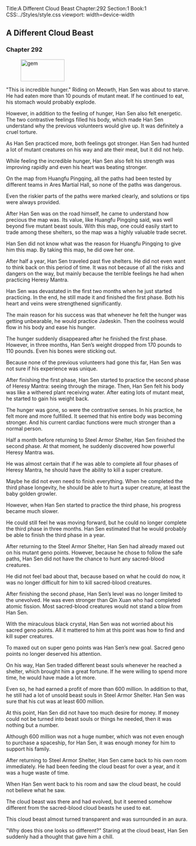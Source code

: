 Title:A Different Cloud Beast 
Chapter:292 
Section:1 
Book:1 
CSS:../Styles/style.css 
viewport: width=device-width
  
## A Different Cloud Beast
### Chapter 292
  
<figure>
	<img src="../Images/gem.gif" alt="gem" id="gem" width="120" height="60" />
</figure>
  

  
"This is incredible hunger." Riding on Meowth, Han Sen was about to starve. He had eaten more than 10 pounds of mutant meat. If he continued to eat, his stomach would probably explode.

However, in addition to the feeling of hunger, Han Sen also felt energetic. The two contrastive feelings filled his body, which made Han Sen understand why the previous volunteers would give up. It was definitely a cruel torture.

As Han Sen practiced more, both feelings got stronger. Han Sen had hunted a lot of mutant creatures on his way and ate their meat, but it did not help.

While feeling the incredible hunger, Han Sen also felt his strength was improving rapidly and even his heart was beating stronger.

On the map from Huangfu Pingqing, all the paths had been tested by different teams in Ares Martial Hall, so none of the paths was dangerous.

Even the riskier parts of the paths were marked clearly, and solutions or tips were always provided.

After Han Sen was on the road himself, he came to understand how precious the map was. Its value, like Huangfu Pingqing said, was well beyond five mutant beast souls. With this map, one could easily start to trade among these shelters, so the map was a highly valuable trade secret.

Han Sen did not know what was the reason for Huangfu Pingqing to give him this map. By taking this map, he did owe her one.

After half a year, Han Sen traveled past five shelters. He did not even want to think back on this period of time. It was not because of all the risks and dangers on the way, but mainly because the terrible feelings he had when practicing Heresy Mantra.

Han Sen was devastated in the first two months when he just started practicing. In the end, he still made it and finished the first phase. Both his heart and veins were strengthened significantly.

The main reason for his success was that whenever he felt the hunger was getting unbearable, he would practice Jadeskin. Then the coolness would flow in his body and ease his hunger.

The hunger suddenly disappeared after he finished the first phase. However, in three months, Han Sen’s weight dropped from 170 pounds to 110 pounds. Even his bones were sticking out.

Because none of the previous volunteers had gone this far, Han Sen was not sure if his experience was unique.

After finishing the first phase, Han Sen started to practice the second phase of Heresy Mantra: seeing through the mirage. Then, Han Sen felt his body was like a withered plant receiving water. After eating lots of mutant meat, he started to gain his weight back.

The hunger was gone, so were the contrastive senses. In his practice, he felt more and more fulfilled. It seemed that his entire body was becoming stronger. And his current cardiac functions were much stronger than a normal person.

Half a month before returning to Steel Armor Shelter, Han Sen finished the second phase. At that moment, he suddenly discovered how powerful Heresy Mantra was.

He was almost certain that if he was able to complete all four phases of Heresy Mantra, he should have the ability to kill a super creature.

Maybe he did not even need to finish everything. When he completed the third phase longevity, he should be able to hurt a super creature, at least the baby golden growler.

However, when Han Sen started to practice the third phase, his progress became much slower.

He could still feel he was moving forward, but he could no longer complete the third phase in three months. Han Sen estimated that he would probably be able to finish the third phase in a year.

After returning to the Steel Armor Shelter, Han Sen had already maxed out on his mutant geno points. However, because he chose to follow the safe paths, Han Sen did not have the chance to hunt any sacred-blood creatures.

He did not feel bad about that, because based on what he could do now, it was no longer difficult for him to kill sacred-blood creatures.

After finishing the second phase, Han Sen’s level was no longer limited to the unevolved. He was even stronger than Qin Xuan who had completed atomic fission. Most sacred-blood creatures would not stand a blow from Han Sen.

With the miraculous black crystal, Han Sen was not worried about his sacred geno points. All it mattered to him at this point was how to find and kill super creatures.

To maxed out on super geno points was Han Sen’s new goal. Sacred geno points no longer deserved his attention.

On his way, Han Sen traded different beast souls whenever he reached a shelter, which brought him a great fortune. If he were willing to spend more time, he would have made a lot more.

Even so, he had earned a profit of more than 600 million. In addition to that, he still had a lot of unsold beast souls in Steel Armor Shelter. Han Sen was sure that his cut was at least 600 million.

At this point, Han Sen did not have too much desire for money. If money could not be turned into beast souls or things he needed, then it was nothing but a number.

Although 600 million was not a huge number, which was not even enough to purchase a spaceship, for Han Sen, it was enough money for him to support his family.

After returning to Steel Armor Shelter, Han Sen came back to his own room immediately. He had been feeding the cloud beast for over a year, and it was a huge waste of time.

When Han Sen went back to his room and saw the cloud beast, he could not believe what he saw.

The cloud beast was there and had evolved, but it seemed somehow different from the sacred-blood cloud beasts he used to eat.

This cloud beast almost turned transparent and was surrounded in an aura.

"Why does this one looks so different?" Staring at the cloud beast, Han Sen suddenly had a thought that gave him a chill.